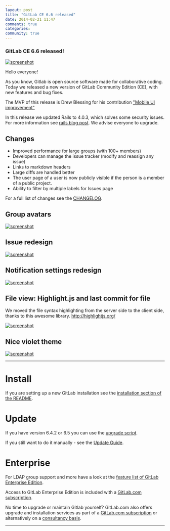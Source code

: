 ```yaml
---
layout: post
title: "GitLab CE 6.6 released"
date: 2014-02-21 11:47
comments: true
categories: 
community: true
---
```


### GitLab CE 6.6 released!

[![screenshot](/images/6_6/dash.png)](/images/6_6/dash.png)

Hello everyone!

As you know, Gitlab is open source software made for collaborative coding.
Today we released a new version of GitLab Community Edition (CE), with new features and bug fixes.


The MVP of this release is Drew Blessing for his contribution ["Mobile UI improvement"](https://github.com/gitlabhq/gitlabhq/pull/6159)

In this release we updated Rails to 4.0.3, which solves some security issues.
For more information see [rails blog post](http://weblog.rubyonrails.org/2014/2/18/Rails_3_2_17_4_0_3_and_4_1_0_beta2_have_been_released/).
We advise everyone to upgrade.

<!--more-->

## Changes

* Improved performance for large groups (with 100+ members) 
* Developers can manage the issue tracker (modify and reassign any issue)
* Links to markdown headers
* Large diffs are handled better
* The user page of a user is now publicly visible if the person is a member of a public project.
* Ability to filter by multiple labels for Issues page

For a full list of changes see the [CHANGELOG](https://gitlab.com/gitlab-org/gitlab-ce/blob/master/CHANGELOG).


## Group avatars

[![screenshot](/images/6_6/group.png)](/images/6_6/group.png)

## Issue redesign

[![screenshot](/images/6_6/issue.png)](/images/6_6/issue.png)

## Notification settings redesign

[![screenshot](/images/6_6/notify.png)](/images/6_6/notify.png)

## File view: Highlight.js and last commit for file

We moved the file syntax highlighting from the server side to the client side, thanks to this awesome library. http://highlightjs.org/


[![screenshot](/images/6_6/last_commit.png)](/images/6_6/last_commit.png)

## Nice violet theme

[![screenshot](/images/6_6/violet.png)](/images/6_6/violet.png)

- - -

# Install

If you are setting up a new GitLab installation see the [installation section of the README](https://gitlab.com/gitlab-org/gitlab-ce/blob/master/README.md#toc_6).

# Update 

If you have version 6.4.2 or 6.5 you can use the [upgrade script](https://gitlab.com/gitlab-org/gitlab-ce/blob/master/doc/update/upgrader.md).

If you still want to do it manually - see the [Update Guide](https://gitlab.com/gitlab-org/gitlab-ce/blob/master/doc/update/6.5-to-6.6.md).

# Enterprise

For LDAP group support and more have a look at the [feature list of GitLab Enterprise Edition](http://www.gitlab.com/gitlab-ee/).

Access to GitLab Enterprise Edition is included with a [GitLab.com subscription](http://www.gitlab.com/subscription/).

No time to upgrade or maintain Gitlab yourself?
GitLab.com also offers upgrade and installation services as part of a [GitLab.com subscription](http://www.gitlab.com/subscription/) or alternatively on a [consultancy basis](http://www.gitlab.com/consultancy/).

- - -
